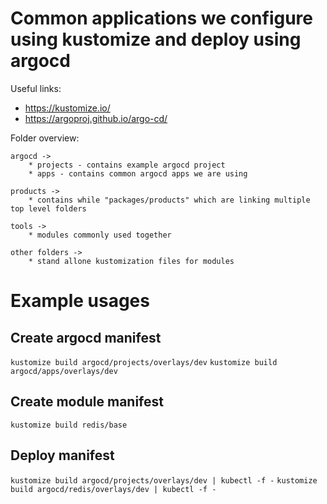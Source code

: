 Common applications we configure using kustomize and deploy using argocd
========================================================================


Useful links: 

  * https://kustomize.io/
  * https://argoproj.github.io/argo-cd/
    

Folder overview:

    argocd ->
        * projects - contains example argocd project
        * apps - contains common argocd apps we are using
        
    products ->
        * contains while "packages/products" which are linking multiple top level folders
        
    tools -> 
        * modules commonly used together
        
    other folders ->
        * stand allone kustomization files for modules
        
# Example usages

## Create argocd manifest

`kustomize build argocd/projects/overlays/dev`
`kustomize build argocd/apps/overlays/dev`

## Create module manifest

`kustomize build redis/base`

## Deploy manifest

`kustomize build argocd/projects/overlays/dev | kubectl -f -`
`kustomize build argocd/redis/overlays/dev | kubectl -f -`